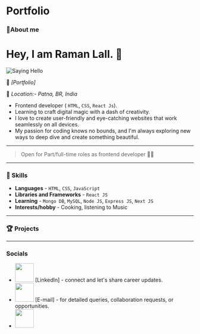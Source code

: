 # Portfolio
### 👋About me
# Hey, I am Raman Lall. 🌟
<img  src="https://media.giphy.com/media/xT0BKpqAaJczduXXJ6/giphy.gif" alt="Saying Hello" />

💪 _[Portfolio]_

📍 _Location:- Patna, BR, India_

 - Frontend developer ( `HTML`, `CSS`, `React Js`).
 - Learning to craft digital magic with a dash of creativity.
 - I love to create user-friendly and eye-catching websites that work seamlessly on all devices.
 - My passion for coding knows no bounds, and I'm always exploring new ways to deep dive and create something beautiful.

---

> Open for Part/full-time roles as frontend developer 🐱‍🏍

---

### 👀 Skills

- **Languages** - `HTML`, `CSS`, `JavaScript`
-  **Libraries and Frameworks** - `React JS`
-  **Learning** - `Mongo DB`, `MySQL`, `Node JS`, `Express JS`, `Next JS`
- **Interests/hobby** - Cooking, listening to Music

------

### 🏆 Projects

---

### Socials 
-  <a herf=https://www.linkedin.com/in/raman-lall /> <img src="https://cdn.worldvectorlogo.com/logos/linkedin-icon-3.svg" height="50"/> [LinkedIn] - connect and let's share career updates.
- <a herf=https://rk004912@gmail.com /> <img src="https://cdn.iconscout.com/icon/free/png-256/free-google-mail-new-4762011-3955524.png?f=webp" height="50"/> [E-mail] - for detailed queries, collaboration requests, or opportunities.
- <a herf =https://www.hackerrank.com/Raman_lall /> <img src="https://upload.wikimedia.org/wikipedia/commons/thumb/4/40/HackerRank_Icon-1000px.png/800px-HackerRank_Icon-1000px.png" height=50/>



